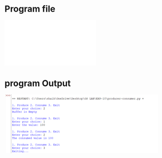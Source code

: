 # Program file
![producer-consumer.py](producer-consumer.py)

# program Output
![producer-consumer_output](producer-consumer_output.png)


